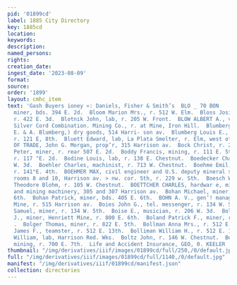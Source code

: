 ```yaml
---
pid: '01899cd'
label: 1885 City Directory
key: 1885cd
location: 
keywords: 
description: 
named_persons: 
rights: 
creation_date: 
ingest_date: '2023-08-09'
format: 
source: 
order: '1899'
layout: cmhc_item
text: 'Gash Buyers ioney «: Daniels, Fisher & Smith’s  BLO _ 70 BON        Bloom Andrew,
  miner, bds. 394 E. 2d.  Bloom Marion Mrs., r. 512 W. Elm.  Bloss Josiah, mining,
  r. 422 E. 3d.  Blotnik John, lab, r. 205 W. Front.  BLOW ALBERT A., ven’] manager,
  Silver Cord Combination. Mining Co., r. at Mine, Iron Hill.  Blumberg Bros., (lL.
  E. & A. Blumberg,) dry goods, 514 Harri- son av.  Blumberg Louis E., (Blumberg Bros.,)
  r. 121 E, 8th.  Bluett Edward, lab, La Plata Smelter, r. Elm, west of R. R. crossing.  BOARD
  OF TRADE, John G. Morgan, prop’r, 315 Harrison av.  Bock Christ, r. 229 W. Front.  Bocken
  Peter, miner, r. rear 507 E. 2d.  Boddy Francis, mining, r. 111 E. 5th.  Boddy Samuel,
  r. 117 "E. 2d.  Bodine Louis, lab, r. 138 E. Chestnut.  Boedecker Charles, r. 141
  W. 3d.  Boehler Charles, machinist, r. 713 W. Chestnut.  Boehme Emil, cabinetmkr,
  r. 141°E. 4th.  BOEHMER MAX, civil engineer and U.S. deputy mineral sur- veyor,
  rooms 8 and 10, Harrison av. > nw. cor. 5th, r. 229 w. Sth.  Boesch William, manager,
  Theodore Blohm, r. 105 W. Chestnut.  BOETTCHER CHARLES, hardwar e, miners’ supplies
  and mining machinery, 305 and 307 Harrison av.  Bohan Michael, miner, bds. 405 E.
  6th.  Bohan Patrick, miner, bds. 405 E. 6th.  BOHN A. V., gen’! manager, Matchless
  Mine, r. 515 Harrison av.  Boies John G., tel. messenger, r. 134 W. Sth.  Boies
  Samuel, miner, r. 134 W. 5th.  Boise E., musician, r. 206 W. 3d.  Boland Michael
  J., miner, Henriett Mine, r. 800 E. 6th.  Boland Patrick F., miner, r. 520 E. 4th.
  .  Bolger Thomas, miner, r. 822 E. 5th.  Bollman Anna Mrs., r. 512 E. 13th.  Boliman
  James F., teamster, r. 512 E. 13th.  Bolliman William H., r. 512 E. 13th.  Bolte
  William, lab, Harrison Red. Wks.  Boltz John, r. 146 W. Chestnut.  Bond Lucius V.,
  mining, r. 700 E. 7th.  Life and Accident Insurance, GEO, 0. KEELER       '
thumbnail: "/img/derivatives/iiif/images/01899cd/full/250,/0/default.jpg"
full: "/img/derivatives/iiif/images/01899cd/full/1140,/0/default.jpg"
manifest: "/img/derivatives/iiif/01899cd/manifest.json"
collection: directories
---
```

